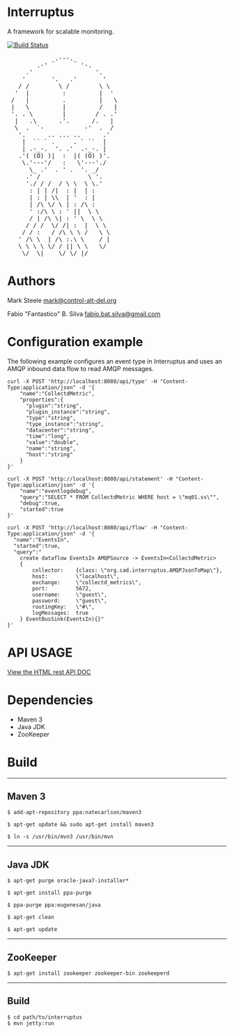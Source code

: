 Interruptus
================

A framework for scalable monitoring.


[![Build Status](https://travis-ci.org/interruptus/interruptus.svg?branch=master)](https://travis-ci.org/interruptus/interruptus)

<pre>
            _.---._
        .-'         '-.
     .'                 '.
    '       '.   .'       '
   / /        \ /        \ \
  '  |         :         |  '
 /   |         .         |   \
 |   \         |         /   |
 '. . \        |        / . .'
  |   .\      .'.      /.   |
  \  .  `-           -'  .  /
   '.      .. ... ..      .'
    |  `` ` .     . ` ``  |
    | .-_-.  '. .'  .-_-. |
   .'( (O) )|  :  |( (O) )'.
    \.'---'/   :   \'---'./
      \_ .'  . ' .  '. _/
     .' /             \ '.
     './ / /  / \ \  \ \.'
      : | | /|  : |  | :
      | : | \\  | '  : |
      | /\ \/ \ | : /\ :
      ' :/\ \ : ' ||  \ \
      / | /\ \| : ' \  \ \
     / / /  \/ /| :  |  \ \
    / / :   / /\ \ \ /   \ \
   ' /\ \  | /\ :.\ \    / |
   \ \ \ \ \/ / || \ \   \/
    \/  \|    \/ \/ |/
</pre>

Authors
=======

 Mark Steele <mark@control-alt-del.org>
 
 Fabio "Fantastico" B. Silva <fabio.bat.silva@gmail.com>


Configuration example
======================

The following example configures an event type in Interruptus and uses an AMQP inbound data flow to read AMQP messages.


```
curl -X POST 'http://localhost:8080/api/type' -H "Content-Type:application/json" -d '{
    "name":"CollectdMetric",
    "properties":{
      "plugin":"string",
      "plugin_instance":"string",
      "type":"string",
      "type_instance":"string",
      "datacenter":"string",
      "time":"long",
      "value":"double",
      "name":"string",
      "host":"string"
    }
}'

curl -X POST 'http://localhost:8080/api/statement' -H "Content-Type:application/json" -d '{
    "name":"eventlogdebug",
    "query":"SELECT * FROM CollectdMetric WHERE host = \"mq01.ss\"",
    "debug":true,
    "started":true
}'

curl -X POST 'http://localhost:8080/api/flow' -H "Content-Type:application/json" -d '{
  "name":"EventsIn",
  "started":true,
  "query":"
    create dataflow EventsIn AMQPSource -> EventsIn<CollectdMetric>
    {
        collector:    {class: \"org.cad.interruptus.AMQPJsonToMap\"},
        host:         \"localhost\",
        exchange:     \"collectd_metrics\",
        port:         5672,
        username:     \"guest\",
        password:     \"guest\",
        routingKey:   \"#\",
        logMessages:  true
    } EventBusSink(EventsIn){}"
}'

```

API USAGE
=========

[View the HTML rest API DOC](http://htmlpreview.github.io/?https://raw.github.com/interruptus/interruptus/master/generated/strapdown.html)




Dependencies
======
- Maven 3
- Java JDK
- ZooKeeper

Build
======

______

Maven 3
------

```
$ add-apt-repository ppa:natecarlson/maven3
```

```
$ apt-get update && sudo apt-get install maven3
```

```
$ ln -s /usr/bin/mvn3 /usr/bin/mvn
```

______

Java JDK
------

```
$ apt-get purge oracle-java7-installer*
```

```
$ apt-get install ppa-purge
```

```
$ ppa-purge ppa:eugenesan/java
```

```
$ apt-get clean
```

```
$ apt-get update
```

______

ZooKeeper
------

```
$ apt-get install zookeeper zookeeper-bin zookeeperd
```

______

Build
------

```
$ cd path/to/interruptus
$ mvn jetty:run
```
